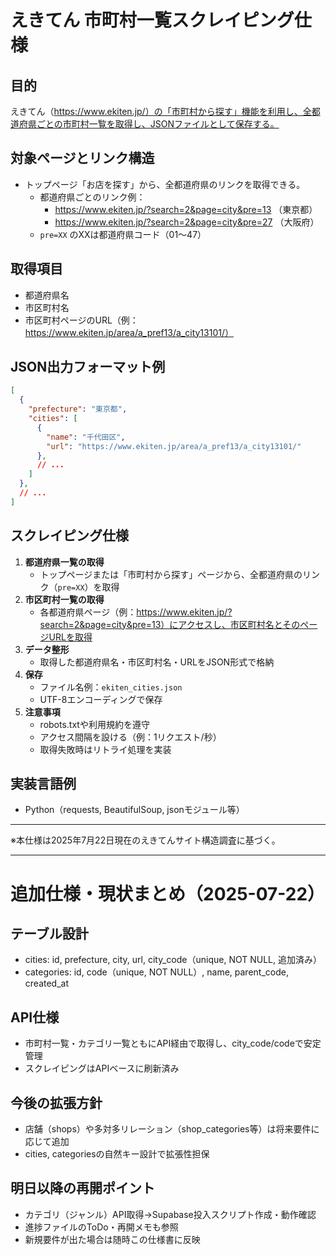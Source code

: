 # えきてん 市町村一覧スクレイピング仕様

## 目的
えきてん（https://www.ekiten.jp/）の「市町村から探す」機能を利用し、全都道府県ごとの市町村一覧を取得し、JSONファイルとして保存する。

## 対象ページとリンク構造
- トップページ「お店を探す」から、全都道府県のリンクを取得できる。
  - 都道府県ごとのリンク例：
    - https://www.ekiten.jp/?search=2&page=city&pre=13 （東京都）
    - https://www.ekiten.jp/?search=2&page=city&pre=27 （大阪府）
  - `pre=XX` のXXは都道府県コード（01〜47）

## 取得項目
- 都道府県名
- 市区町村名
- 市区町村ページのURL（例：https://www.ekiten.jp/area/a_pref13/a_city13101/）

## JSON出力フォーマット例
```json
[
  {
    "prefecture": "東京都",
    "cities": [
      {
        "name": "千代田区",
        "url": "https://www.ekiten.jp/area/a_pref13/a_city13101/"
      },
      // ...
    ]
  },
  // ...
]
```

## スクレイピング仕様
1. **都道府県一覧の取得**
   - トップページまたは「市町村から探す」ページから、全都道府県のリンク（`pre=XX`）を取得
2. **市区町村一覧の取得**
   - 各都道府県ページ（例：https://www.ekiten.jp/?search=2&page=city&pre=13）にアクセスし、市区町村名とそのページURLを取得
3. **データ整形**
   - 取得した都道府県名・市区町村名・URLをJSON形式で格納
4. **保存**
   - ファイル名例：`ekiten_cities.json`
   - UTF-8エンコーディングで保存
5. **注意事項**
   - robots.txtや利用規約を遵守
   - アクセス間隔を設ける（例：1リクエスト/秒）
   - 取得失敗時はリトライ処理を実装

## 実装言語例
- Python（requests, BeautifulSoup, jsonモジュール等）

---

※本仕様は2025年7月22日現在のえきてんサイト構造調査に基づく。

---

# 追加仕様・現状まとめ（2025-07-22）

## テーブル設計
- cities: id, prefecture, city, url, city_code（unique, NOT NULL, 追加済み）
- categories: id, code（unique, NOT NULL）, name, parent_code, created_at

## API仕様
- 市町村一覧・カテゴリ一覧ともにAPI経由で取得し、city_code/codeで安定管理
- スクレイピングはAPIベースに刷新済み

## 今後の拡張方針
- 店舗（shops）や多対多リレーション（shop_categories等）は将来要件に応じて追加
- cities, categoriesの自然キー設計で拡張性担保

## 明日以降の再開ポイント
- カテゴリ（ジャンル）API取得→Supabase投入スクリプト作成・動作確認
- 進捗ファイルのToDo・再開メモも参照
- 新規要件が出た場合は随時この仕様書に反映

